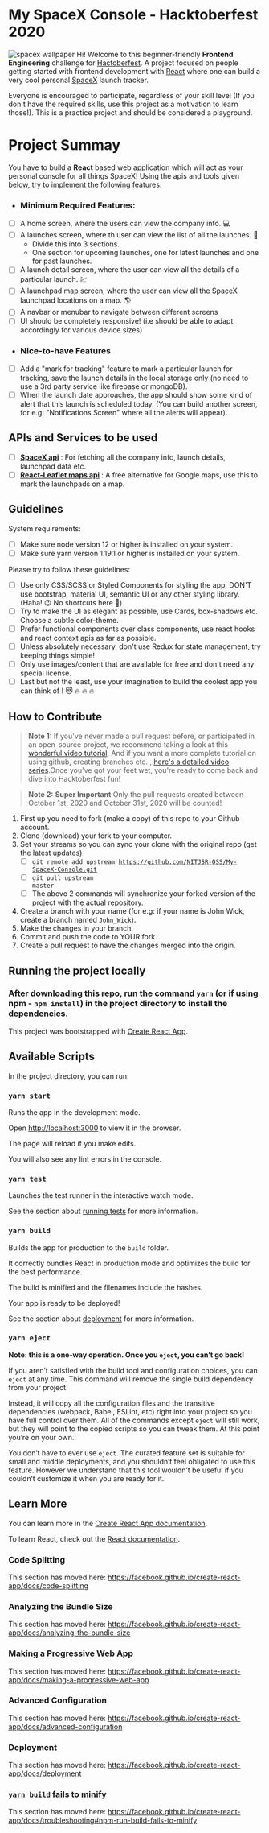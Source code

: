 # My SpaceX Console - Hacktoberfest 2020

![spacex wallpaper](https://raw.githubusercontent.com/AdityaPratap006/My-SpaceX-Console/master/readme-image.jpg)
Hi! Welcome to this beginner-friendly **Frontend Engineering** challenge for [Hactoberfest](https://hacktoberfest.digitalocean.com/). A project focused on people getting started with frontend development with [React](https://reactjs.org/) where one can build a very cool personal [SpaceX](https://www.spacex.com/) launch tracker.

Everyone is encouraged to participate, regardless of your skill level (If you don't have the required skills, use this project as a motivation to learn those!). This is a practice project and should be considered a playground.

# Project Summay

You have to build a **React** based web application which will act as your personal console for all things SpaceX!
Using the apis and tools given below, try to implement the following features:

- ### Minimum Required Features:
- [ ] A home screen, where the users can view the company info. :computer:
- [ ] A launches screen, where th user can view the list of all the launches. :rocket:
  - Divide this into 3 sections.
  - One section for upcoming launches, one for latest launches and one for past launches.
- [ ] A launch detail screen, where the user can view all the details of a particular launch. :chart:
- [ ] A launchpad map screen, where the user can view all the SpaceX launchpad locations on a map. :earth_americas:
- [ ] A navbar or menubar to navigate between different screens
- [ ] UI should be completely responsive! (i.e should be able to adapt accordingly for various device sizes)
- ### Nice-to-have Features
- [ ] Add a "mark for tracking" feature to mark a particular launch for tracking, save the launch details in the local storage only (no need to use a 3rd party service like firebase or mongoDB).
- [ ] When the launch date approaches, the app should show some kind of alert that this launch is scheduled today. (You can build another screen, for e.g: "Notifications Screen" where all the alerts will appear).

## APIs and Services to be used

- [ ] [**SpaceX api**](https://github.com/r-spacex/SpaceX-API/blob/master/docs/v4/README.md) : For fetching all the company info, launch details, launchpad data etc.
- [ ] [**React-Leaflet maps api**](https://react-leaflet.js.org/) : A free alternative for Google maps, use this to mark the launchpads on a map.

## Guidelines

System requirements:

- [ ] Make sure node version 12 or higher is installed on your system.
- [ ] Make sure yarn version 1.19.1 or higher is installed on your system.

Please try to follow these guidelines:

- [ ] Use only CSS/SCSS or Styled Components for styling the app, DON'T use bootstrap, material UI, semantic UI or any other styling library. (Haha! :wink: No shortcuts here :rofl:)
- [ ] Try to make the UI as elegant as possible, use Cards, box-shadows etc. Choose a subtle color-theme.
- [ ] Prefer functional components over class components, use react hooks and react context apis as far as possible.
- [ ] Unless absolutely necessary, don't use Redux for state management, try keeping things simple!
- [ ] Only use images/content that are available for free and don't need any special license.
- [ ] Last but not the least, use your imagination to build the coolest app you can think of ! :heart_eyes_cat: :fire: :fire: :fire:

## How to Contribute

> **Note 1:** If you've never made a pull request before, or participated in an open-source project, we recommend taking a look at this [wonderful video tutorial](https://youtu.be/ZI2D0CI4TXs). And if you want a more complete tutorial on using github, creating branches etc. , [here's a detailed video series](https://www.youtube.com/watch?v=3RjQznt-8kE&list=PL4cUxeGkcC9goXbgTDQ0n_4TBzOO0ocPR).Once you've got your feet wet, you're ready to come back and dive into Hacktoberfest fun!

> **Note 2:** **Super Important** Only the pull requests created between October 1st, 2020 and October 31st, 2020 will be counted!

1.  First up you need to fork (make a copy) of this repo to your Github account.
2.  Clone (download) your fork to your computer.
3.  Set your streams so you can sync your clone with the original repo (get the latest updates)
    - [ ] <code>git remote add upstream https://github.com/NITJSR-OSS/My-SpaceX-Console.git</code>
    - [ ] <code>git pull upstream master</code>
    - [ ] The above 2 commands will synchronize your forked version of the project with the actual repository.
4.  Create a branch with your name (for e.g: if your name is John Wick, create a branch named `John_Wick`).
5.  Make the changes in your branch.
6.  Commit and push the code to YOUR fork.
7.  Create a pull request to have the changes merged into the origin.

## Running the project locally

### After downloading this repo, run the command `yarn` (or if using npm - `npm install`) in the project directory to install the dependencies.

This project was bootstrapped with [Create React App](https://github.com/facebook/create-react-app).

## Available Scripts

In the project directory, you can run:

### `yarn start`

Runs the app in the development mode.<br  />

Open [http://localhost:3000](http://localhost:3000) to view it in the browser.

The page will reload if you make edits.<br  />

You will also see any lint errors in the console.

### `yarn test`

Launches the test runner in the interactive watch mode.<br  />

See the section about [running tests](https://facebook.github.io/create-react-app/docs/running-tests) for more information.

### `yarn build`

Builds the app for production to the `build` folder.<br  />

It correctly bundles React in production mode and optimizes the build for the best performance.

The build is minified and the filenames include the hashes.<br  />

Your app is ready to be deployed!

See the section about [deployment](https://facebook.github.io/create-react-app/docs/deployment) for more information.

### `yarn eject`

**Note: this is a one-way operation. Once you `eject`, you can’t go back!**

If you aren’t satisfied with the build tool and configuration choices, you can `eject` at any time. This command will remove the single build dependency from your project.

Instead, it will copy all the configuration files and the transitive dependencies (webpack, Babel, ESLint, etc) right into your project so you have full control over them. All of the commands except `eject` will still work, but they will point to the copied scripts so you can tweak them. At this point you’re on your own.

You don’t have to ever use `eject`. The curated feature set is suitable for small and middle deployments, and you shouldn’t feel obligated to use this feature. However we understand that this tool wouldn’t be useful if you couldn’t customize it when you are ready for it.

## Learn More

You can learn more in the [Create React App documentation](https://facebook.github.io/create-react-app/docs/getting-started).

To learn React, check out the [React documentation](https://reactjs.org/).

### Code Splitting

This section has moved here: https://facebook.github.io/create-react-app/docs/code-splitting

### Analyzing the Bundle Size

This section has moved here: https://facebook.github.io/create-react-app/docs/analyzing-the-bundle-size

### Making a Progressive Web App

This section has moved here: https://facebook.github.io/create-react-app/docs/making-a-progressive-web-app

### Advanced Configuration

This section has moved here: https://facebook.github.io/create-react-app/docs/advanced-configuration

### Deployment

This section has moved here: https://facebook.github.io/create-react-app/docs/deployment

### `yarn build` fails to minify

This section has moved here: https://facebook.github.io/create-react-app/docs/troubleshooting#npm-run-build-fails-to-minify
